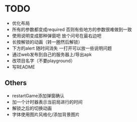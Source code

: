 # TODO

- 优化布局
- 所有的参数都变成required  否则有些地方的参数很难做到一致
- 使用说明变成那种弹窗吧  放个问号在最右边吧
- 长按解锁的动画（转一圈然后解锁）
- 下方的alert 随时间消失 一打开可以放一些说明问题
- 通过web发布到自己的服务器上/导出apk
- 改项目名字（不要playground）
- 写README

## Others

- restartGame添加弹窗确认
- 加一个计时器表示当前局进行的时间
- 解锁之后的切换动画
- 字体使用图片风格化/添加背景图片
